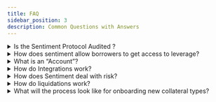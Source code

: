 ```yaml
---
title: FAQ
sidebar_position: 3
description: Common Questions with Answers
---
```


<details>
  <summary>Is the Sentiment Protocol Audited ?</summary>
    <div>Yes we have Audits from Arbitrary Execution and Sherlock</div>
</details>

<details>
  <summary>How does sentiment allow borrowers to get access to leverage?</summary>
    <div>Borrowers are able to open “Accounts” that allow them to post collateral and get access to
capital via Sentiment’s lending pools. Borrowers have increased borrowing capacity and can
borrow 5x the value of their collateral.</div>
</details>

<details>
  <summary>What is an “Account”?</summary>
    <div>An “Account” is a proxy smart contract in which a borrower can maintain their collateral and
debt. Account’s enable borrowers to get access to greater leverage, which they can deploy in
any asset or protocol that we have integrated.</div>
</details>

<details>
  <summary>How do Integrations work?</summary>
    <div>Integrations are how Sentiment “Accounts” are able to interact with other protocols. They are
governed by “Controllers”, which are protocol adapters. More can be learned [here](../core-concepts/controller.md).</div>
</details>

<details>
  <summary>How does Sentiment deal with risk?</summary>
    <div>The Sentiment architecture is built to increase borrowers' capital efficiency while mitigating
counterparty and solvency risk for lenders. To minimize risk for lenders, the Risk Engine and
Account Manager work together to ensure all accounts have sufficient liquidity to meet their debt
obligations. The Sentiment team also has a process for onboarding protocols and collateral
types to mitigate exogenous risks.</div>
</details>

<details>
  <summary>How do liquidations work?</summary>
    <div>All liquidations are performed by an external actor. In such a scenario, the debt of an account
will be paid by a liquidator on behalf of the account, in return the liquidator receives the assets in
the account with a liquidation incentive for their services (currently it will be 15%, i.e if the
margin account owes 100 DAI, and has 115 DAI worth of Assets, the liquidator will pay 100 DAI
to Sentiment Lending pool and receive the account assets worth 105 DAI)</div>
</details>

<details>
  <summary>What will the process look like for onboarding new collateral types?</summary>
    <div>The team will be responsible for onboarding collateral. We view collateral in 2 lenses, on chain
liquidity and holder distribution. We plan to make protocol more permissionless, so there may be
unique ways to allow more collateral types in the future.</div>
</details>

